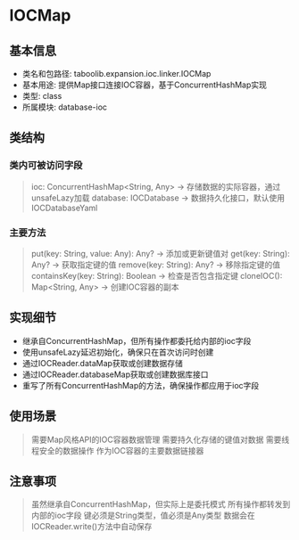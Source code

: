 # IOCMap

## 基本信息
- 类名和包路径: taboolib.expansion.ioc.linker.IOCMap
- 基本用途: 提供Map接口连接IOC容器，基于ConcurrentHashMap实现
- 类型: class
- 所属模块: database-ioc

## 类结构

### 类内可被访问字段
> ioc: ConcurrentHashMap<String, Any> -> 存储数据的实际容器，通过unsafeLazy加载
> database: IOCDatabase -> 数据持久化接口，默认使用IOCDatabaseYaml

### 主要方法
> put(key: String, value: Any): Any? -> 添加或更新键值对
> get(key: String): Any? -> 获取指定键的值
> remove(key: String): Any? -> 移除指定键的值
> containsKey(key: String): Boolean -> 检查是否包含指定键
> cloneIOC(): Map<String, Any> -> 创建IOC容器的副本

## 实现细节
- 继承自ConcurrentHashMap，但所有操作都委托给内部的ioc字段
- 使用unsafeLazy延迟初始化，确保只在首次访问时创建
- 通过IOCReader.dataMap获取或创建数据存储
- 通过IOCReader.databaseMap获取或创建数据库接口
- 重写了所有ConcurrentHashMap的方法，确保操作都应用于ioc字段

## 使用场景
> 需要Map风格API的IOC容器数据管理
> 需要持久化存储的键值对数据
> 需要线程安全的数据操作
> 作为IOC容器的主要数据链接器

## 注意事项
> 虽然继承自ConcurrentHashMap，但实际上是委托模式
> 所有操作都转发到内部的ioc字段
> 键必须是String类型，值必须是Any类型
> 数据会在IOCReader.write()方法中自动保存
